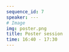 ```yaml
---
sequence_id: 7
speaker: ---
# Image
img: poster.png
title: Poster session
time: 16:40 - 17:30
---
```

